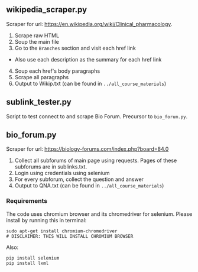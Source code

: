 ## wikipedia_scraper.py
Scraper for url: https://en.wikipedia.org/wiki/Clinical_pharmacology.
1. Scrape raw HTML
2. Soup the main file
3. Go to the `Branches` section and visit each href link
- Also use each description as the summary for each href link
4. Soup each href's body paragraphs
5. Scrape all paragraphs
6. Output to Wikip.txt (can be found in `../all_course_materials`)


## sublink_tester.py
Script to test connect to and scrape Bio Forum.
Precursor to `bio_forum.py`.


## bio_forum.py
Scraper for url: https://biology-forums.com/index.php?board=84.0
1. Collect all subforums of main page using requests. Pages of these subforums are in sublinks.txt.
2. Login using credentials using selenium
3. For every subforum, collect the question and answer
4. Output to QNA.txt (can be found in `../all_course_materials`)

### Requirements
The code uses chromium browser and its chromedriver for selenium. Please install by running this in terminal:
```
sudo apt-get install chromium-chromedriver
# DISCLAIMER: THIS WILL INSTALL CHROMIUM BROWSER
```
Also: 
```
pip install selenium
pip install lxml
```
